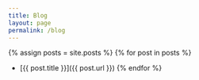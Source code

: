 ```yaml
---
title: Blog
layout: page
permalink: /blog
---
```


{% assign posts = site.posts %}
{% for post in posts %}
- [{{ post.title }}]({{ post.url }})
{% endfor %}
